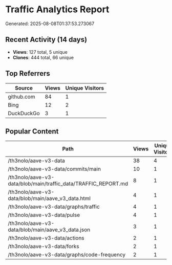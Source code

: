 # Traffic Analytics Report

Generated: 2025-08-08T01:37:53.273067

## Recent Activity (14 days)

- **Views**: 127 total, 5 unique
- **Clones**: 444 total, 66 unique

## Top Referrers

| Source | Views | Unique Visitors |
|--------|-------|-----------------|
| github.com | 84 | 1 |
| Bing | 12 | 2 |
| DuckDuckGo | 3 | 1 |

## Popular Content

| Path | Views | Unique Visitors |
|------|-------|------------------|
| /th3nolo/aave-v3-data | 38 | 4 |
| /th3nolo/aave-v3-data/commits/main | 10 | 1 |
| /th3nolo/aave-v3-data/blob/main/traffic_data/TRAFFIC_REPORT.md | 8 | 1 |
| /th3nolo/aave-v3-data/blob/main/aave_v3_data.html | 4 | 1 |
| /th3nolo/aave-v3-data/graphs/traffic | 4 | 1 |
| /th3nolo/aave-v3-data/pulse | 4 | 1 |
| /th3nolo/aave-v3-data/blob/main/aave_v3_data.json | 3 | 1 |
| /th3nolo/aave-v3-data/actions | 2 | 1 |
| /th3nolo/aave-v3-data/forks | 2 | 1 |
| /th3nolo/aave-v3-data/graphs/code-frequency | 2 | 1 |
